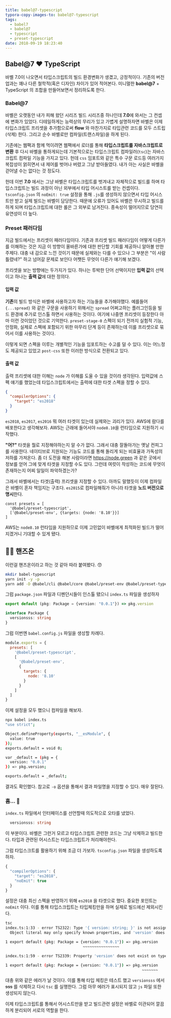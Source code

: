 ```yaml
---
title: babel@7-typescript
typora-copy-images-to: babel@7-typescript
tags:
  - babel7
  - babel@7
  - typescript
  - preset-typescript
date: 2018-09-19 18:23:40
---
```



## Babel@7 :heart: TypeScript

바벨 7.0이 나오면서 타입스크립트의 빌드 환경변화가 생겼고, 긍정적이다. 기존의 버전업과는 꽤나 다른 철학적(혹은 디자인) 차이가 있어 적어본다. 미니멀한 **babel@7** + TypeScript 의 조합을 만들어보면서 정리하도록 한다.

### Babel@7

바벨은 오랫동안 내가 피해 왔던 시리즈 빌드 시리즈중 하나인데 **7.0**에 와서는 그 컨셉에 변화가 있었다. 디테일하게는 능력상의 무리가 있고 가볍게 설명하자면 바벨은 이제 타입스크립트 프리셋을 추가함으로써 **flow** 와 마찬가지로 타입관련 코드를 모두 스트립(삭제) 한다. 그리고 순수 바벨로만 컴파일(트랜스파일)을 하게 된다.

기존에는 웹팩과 함께 먹이려면 웹팩에서 로더를 통해 **타입스크립트를 자바스크립트로 변환** 후 다시 바벨을 통하게되는데 기본적으로는 타입스크립트 컴파일러(`tsc`)는 자바스크립트 컴파일 기능을 가지고 있다. 헌데 `css` 임포트와 같은 특수 구문 로드등 여러가지 복잡성이 얽히면서 내 제어를 벗어나 버렸고 그냥 받아들였다. 내가 아는 사실은 바벨을 걷어낼 수는 없다는 것 정도다.

헌데 이번 **7.0** 에서는 그냥 바벨은 타입스크립트를 벗겨내고 자체적으로 빌드를 하며 타입스크립트는 빌드 과정이 아닌 외부에서 타입 어시스트를 받는 컨셉이다. `tsconfig.json` 의 `noEmit: true` 설정을 통해 `.js`를 생성하지 않으면서 타입 어시스트만 받고 실제 빌드는 바벨이 담당한다. 때문에 오류가 있어도 바벨은 무시하고 빌드를 하게 되며 타입스크립트에 대한 롤은 그 외부로 남겨진다. 종속성이 떨어지므로 당연히 유연성이 더 높다.

### Preset 패러다임

지금 빌드에서는 프리셋이 패러다임이다. 기존과 프리셋 빌드 패러다임이 어떻게 다른가를 이해하는 것은 지금 이 방향이 올바른가에 대한 판단할 기회를 제공하니 알아볼 만한 주제다. 대충 내 감으로 느낀 것이기 때문에 실제와는 다를 수 있으나 그 부분은 "이 사람 틀렸네?" 하고 넘어갈 문제로 보인다 어쨋든 무엇이 다른가 얘기해 보겠다.

프리셋을 보는 방향에는 두가지가 있다. 하나는 투박한 단어 선택이지만 **입력 값**의 선택 이고 하나는 **출력 값**에 대한 정의다.

#### 입력 값

**기존**의 빌드 방식은 바벨에 사용하고자 하는 기능들을 추가해야했다. 예를들어 `{...spread}` 와 같은 구문을 사용하기 위해서는 `spread` 어쩌고하는 플러그인등을 빌드 환경에 추가로 인스톨 하면서 사용하는 것이다.  여기에 나중엔 프리셋이 등장한다 아마 이런 것이었던 것으로 기억한다. `preset-stage-0` 스펙이 되기 전까지 실험적 기능, 안정화, 실제로 스펙에 포함되기 위한 마무리 단계 등이 존재하는데 이를 프리셋으로 묶어서 이를 사용하는 것이다.

이렇게 되면 스펙을 이루는 개별적인 기능을 임포트하는 수고를 덜 수 있다. 이는 어느정도 제공되고 있었고 `post-css` 또한 이러한 방식으로 전환되고 있다.

#### 출력 값

출력 프리셋에 대한 이해는 `node` 가 이해를 도울 수 있을 것이라 생각된다. 입력값에 스펙 얘기를 했었는데 타입스크립트에서는 출력에 대한 타겟 스펙을 정할 수 있다.

```json
{
  "compilerOptions": {
    "target": "es2018"
  }
}
```

`es2018`, `es2017`, `es2016` 뭐 여러 타겟이 있는데 실제와는 괴리가 있다. AWS에 람다를 배포한다고 생각해보자. AWS는 근래에 들어서야 `node8.10`을 런타임으로 지원하기 시작했다.

**"어?"** 타겟을 뭘로 지정해야하는지 알 수가 없다. 그래서 대충 잘돌아가는 옛날 컨피그를 사용한다. 네이티브로 지원되는 기능도 코드를 통해 돌리게 되는 비효율과 가독성의 저하를 가져온다. 좀 더 도전을 해본 사람이라면 https://node.green 과 같은  곳에서 정보를 얻어 그에 맞게 타겟을 지정할 수도 있다. 그런데 여럿이 작성하는 코드에 무엇이 존재하는지 어찌 일일이 파악하겠는가?

그래서 바벨에서는 타겟(출력) 프리셋을 지정할 수 있다. 아까도 말했듯이 이제 컴파일은 바벨이 혼자 책임지는 구조다. `es2015`로 컴파일해줘가 아니라 타겟을 **노드 버전으로 명시**한다.

```
const presets = [
  '@babel/preset-typescript',
  ['@babel/preset-env', {targets: {node: '8.10'}}]
]
```

AWS는 `node8.10` 런타임을 지원하므로 이제 고민없이 바벨에게 최적화된 빌드가 떨어지겠거니 기대할 수 있게 됐다.

## 👷‍♂️ 핸즈온

이런걸 핸즈온이라고 하는 것 같아 따라 붙여봤다. :kissing_smiling_eyes:

```bash
mkdir babel-typescript
yarn init -y -p
yarn add -D @babel/cli @babel/core @babel/preset-env @babel/preset-typescript typescript
```

그럼 `package.json` 파일과 디펜던시들이 인스톨 됐으니 `index.ts` 파일을 생성하자

```typescript
export default (pkg: Package = {version: "0.0.1"}) => pkg.version

interface Package {
  versionsss: string
}
```

그럼 이번엔 `babel.config.js` 파일을 생성할 차례다.

```javascript
module.exports = {
  presets: [
    '@babel/preset-typescript',
    [
      '@babel/preset-env',
      {
        targets: {
          node: '8.10'
        }
      }
    ]
  ]
}
```

이제 설정을 모두 했으니 컴파일을 해보자.

```bash
npx babel index.ts
"use strict";

Object.defineProperty(exports, "__esModule", {
  value: true
});
exports.default = void 0;

var _default = (pkg = {
  version: "0.0.1"
}) => pkg.version;

exports.default = _default;
```

결과도 확인했다. 참고로 `-o` 옵션을 통해서 결과 파일명을 지정할 수 있다. 매우 잘된다.

### 흠… :thinking:

`index.ts` 파일에서 인터페이스를 선언할때 의도적으로 오타를 냈었다.

```typescript
  versionsss: string
```

이 부분이다. 바벨은 그런거 모르고 타입스크립트 관련한 코드는 그냥 삭제하고 빌드한다. 타입과 관련된 어시스트는 타입스크립트가 처리해야한다.

그럼 타입스크트를 활용하기 위해 조금 더 가보자. `tsconfig.json` 파일을 생성하도록 하자.

```typescript
{
  "compilerOptions": {
    "target": "es2018",
    "noEmit": true
  }
}
```

설정은 대충 최신 스펙을 반영하기 위해 `es2018` 을 타겟으로 했다. 중요한 포인트는 `noEmit` 이다. 이를 통해 타입스크립트는 타입체킹만을 하며 실제로 빌드에선 제외시킨다.

```bash
tsc
index.ts:1:33 - error TS2322: Type '{ version: string; }' is not assignable to type 'Package'.
  Object literal may only specify known properties, and 'version' does not exist in type 'Package'.

1 export default (pkg: Package = {version: "0.0.1"}) => pkg.version
                                  ~~~~~~~~~~~~~~~~

index.ts:1:59 - error TS2339: Property 'version' does not exist on type 'Package'.

1 export default (pkg: Package = {version: "0.0.1"}) => pkg.version
                                                            ~~~~~~~

```

대충 위와 같은 에러가 날 것이다. 이를 통해 타입 체킹은 테스트 했고 `versionsss` 에서 ~~sss~~ 를 삭제하고 다시 `tsc` 를 실행한다. 그럼 아무 에러가 표시되지 않고 `js` 파일 또한 생성되지 않는다.

이제 타입스크립트를 통해서 어시스트만을 받고 빌드관련 설정은 바벨로 이관되어 깔끔하게 분리되어 서로의 역할을 한다.

